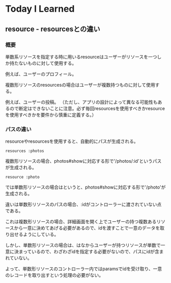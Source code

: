 # Today I Learned
## resource - resourcesとの違い
### 概要
単数系リソースを指定する時に用いるresourceはユーザーがリソースを一つしか持たないものに対して使用する。

例えば、ユーザーのプロフィール。

複数形リソースのresourcesの場合はユーザーが複数持つものに対して使用する。

例えば、ユーザーの投稿。
（ただし、アプリの設計によって異なる可能性もあるので断定はできないことに注意。必ず毎回resourcesを使用すべきかresourceを使用すべきかを要件から慎重に定義する。）

### パスの違い
resourceやresourcesを使用すると、自動的にパスが生成される。

```
resources :photos
```
複数形リソースの場合、photos#showに対応する形で'/photos/:id'というパスが生成される。

```
resource :photo
```
では単数形リソースの場合はというと、photos#showに対応する形で'/photo'が生成される。

違いは単数形リソースのパスの場合、:idがコントローラーに渡されていない点である。

これは複数形リソースの場合、詳細画面を開く上でユーザーの持つ複数あるリソースから一意に決めてあげる必要があるので、idを渡すことで一意のデータを取り出せるようにしている。

しかし、単数形リソースの場合は、はなからユーザーが持つリソースが単数で一意に決まっているので、わざわざidを指定する必要がないので、パスにidが含まれていない。

よって、単数形リソースのコントローラー内ではparamsでidを受け取り、一意のレコードを取り出すという処理の必要がない。